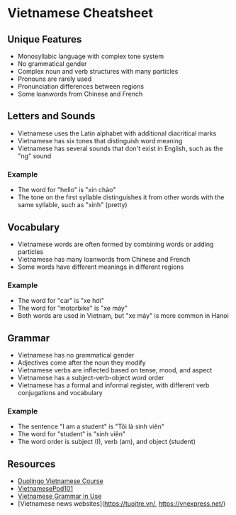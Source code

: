 # Vietnamese Cheatsheet

## Unique Features
- Monosyllabic language with complex tone system
- No grammatical gender
- Complex noun and verb structures with many particles
- Pronouns are rarely used
- Pronunciation differences between regions
- Some loanwords from Chinese and French

## Letters and Sounds
- Vietnamese uses the Latin alphabet with additional diacritical marks
- Vietnamese has six tones that distinguish word meaning
- Vietnamese has several sounds that don't exist in English, such as the "ng" sound

### Example
- The word for "hello" is "xin chào"
- The tone on the first syllable distinguishes it from other words with the same syllable, such as "xinh" (pretty)

## Vocabulary
- Vietnamese words are often formed by combining words or adding particles
- Vietnamese has many loanwords from Chinese and French
- Some words have different meanings in different regions

### Example
- The word for "car" is "xe hơi"
- The word for "motorbike" is "xe máy"
- Both words are used in Vietnam, but "xe máy" is more common in Hanoi

## Grammar
- Vietnamese has no grammatical gender
- Adjectives come after the noun they modify
- Vietnamese verbs are inflected based on tense, mood, and aspect
- Vietnamese has a subject-verb-object word order
- Vietnamese has a formal and informal register, with different verb conjugations and vocabulary

### Example
- The sentence "I am a student" is "Tôi là sinh viên"
- The word for "student" is "sinh viên"
- The word order is subject (I), verb (am), and object (student)

## Resources
- [Duolingo Vietnamese Course](https://www.duolingo.com/course/vi/en/Learn-Vietnamese-Online)
- [VietnamesePod101](https://www.vietnamesepod101.com/)
- [Vietnamese Grammar in Use](https://www.amazon.com/Vietnamese-Grammar-Use-Reference/dp/0521545711)
- [Vietnamese news websites](https://tuoitre.vn/, https://vnexpress.net/)